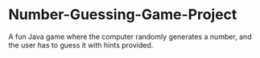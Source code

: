 # Number-Guessing-Game-Project
A fun Java game where the computer randomly generates a number, and the user has to guess it with hints provided.
